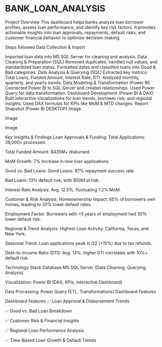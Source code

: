 # BANK_LOAN_ANALYSIS

Project Overview
This dashboard helps banks analyze loan borrower profiles, assess loan performance, and identify key risk factors. It provides actionable insights into loan approvals, repayments, default risks, and customer financial behavior to optimize decision-making.

Steps followed
Data Collection & Import

Imported loan data into MS SQL Server for cleaning and analysis. Data Cleaning & Preparation (SQL)
Removed duplicates, handled null values, and standardized loan status.
Formatted dates and classified loans into Good & Bad categories. Data Analysis & Querying (SQL)
Extracted key metrics: Total Loans, Funded Amount, Interest Rate, DTI.
Analyzed monthly, quarterly, and yearly trends. Data Modeling & Transformation (Power BI)
Connected Power BI to SQL Server and created relationships.
Used Power Query for data transformation. Dashboard Development (Power BI & DAX)
Built interactive visualizations for loan trends, borrower risk, and regional insights.
Used DAX formulas for KPIs like MoM & MTD changes.
Report Snapshot (Power BI DESKTOP)
Image

Image

Image

Key Insights & Findings
Loan Approvals & Funding:
Total Applications: 38,000+ processed.

Total Funded Amount: $435M+ disbursed.

MoM Growth: 7% increase in new loan applications.

Good vs. Bad Loans:
Good Loans: 87% repayment success rate.

Bad Loans: 13% default risk, with $50M at risk.

Interest Rate Analysis: Avg. 12.5%, fluctuating 1.2% MoM.

Customer & Risk Analysis:
Homeownership Impact: 65% of borrowers own homes, leading to 20% lower default rates.

Employment Factor: Borrowers with >5 years of employment had 30% lower default risk.

Regional & Trend Analysis:
Highest Loan Activity: California, Texas, and New York.

Seasonal Trend: Loan applications peak in Q2 (+15%) due to tax refunds.

Debt-to-Income Ratio (DTI): Avg. 13%, higher DTI correlates with 10%+ default risk.

Technology Stack
Database:MS SQL Server (Data Cleaning, Querying, Analysis)

Visualization: Power BI (DAX, KPIs, Interactive Dashboard)

Data Processing: Power Query (ETL, Transformations) Dashboard Features

Dashboard Features
✅ Loan Approval & Disbursement Trends

✅ Good vs. Bad Loan Breakdown

✅ Customer Risk & Financial Insights

✅ Regional Loan Performance Analysis

✅ Time-Based Loan Growth & Default Trends
